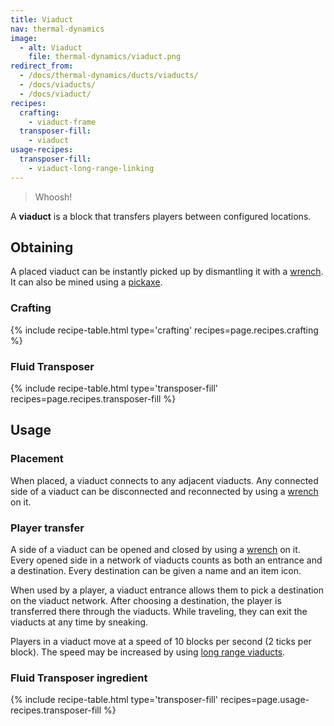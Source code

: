 ```yaml
---
title: Viaduct
nav: thermal-dynamics
image:
  - alt: Viaduct
    file: thermal-dynamics/viaduct.png
redirect_from:
  - /docs/thermal-dynamics/ducts/viaducts/
  - /docs/viaducts/
  - /docs/viaduct/
recipes:
  crafting:
    - viaduct-frame
  transposer-fill:
    - viaduct
usage-recipes:
  transposer-fill:
    - viaduct-long-range-linking
---
```


> Whoosh!


A **viaduct** is a block that transfers players between configured locations.


Obtaining
---------

A placed viaduct can be instantly picked up by dismantling it with a
[wrench](/docs/wrenches/). It can also be mined using a
[pickaxe](https://minecraft.gamepedia.com/Pickaxe).

### Crafting
{% include recipe-table.html type='crafting' recipes=page.recipes.crafting %}

### Fluid Transposer
{% include recipe-table.html type='transposer-fill' recipes=page.recipes.transposer-fill %}


Usage
-----

### Placement
When placed, a viaduct connects to any adjacent viaducts. Any connected side of
a viaduct can be disconnected and reconnected by using a
[wrench](/docs/wrenches/) on it.

### Player transfer
A side of a viaduct can be opened and closed by using a
[wrench](/docs/wrenches/) on it. Every opened side in a network of viaducts
counts as both an entrance and a destination. Every destination can be given a
name and an item icon.

When used by a player, a viaduct entrance allows them to pick a destination on
the viaduct network. After choosing a destination, the player is transferred
there through the viaducts. While traveling, they can exit the viaducts at any
time by sneaking.

Players in a viaduct move at a speed of 10 blocks per second (2 ticks per
block). The speed may be increased by using [long range
viaducts](/docs/long-range-viaduct/).


### Fluid Transposer ingredient
{% include recipe-table.html type='transposer-fill' recipes=page.usage-recipes.transposer-fill %}
